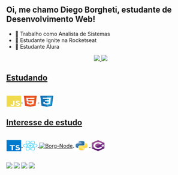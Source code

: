 ## Oi, me chamo Diego Borgheti, estudante de Desenvolvimento Web!

- 🔭 Trabalho como Analista de Sistemas
- 🚀 Estudante Ignite na Rocketseat
- 👾 Estudante Alura

<div align="center">
  <a href="https://github.com/dvborgheti">
  <img height="160em" src="https://github-readme-stats.vercel.app/api?username=dvborgheti&show_icons=true&theme=tokyonight&include_all_commits=true&count_private=true"/>
  <img height="160em" src="https://github-readme-stats.vercel.app/api/top-langs/?username=dvborgheti&layout=compact&langs_count=7&theme=tokyonight"/>
</div>

  ## Estudando
  
  <div style="display: inline_block"><br>
  <img align="center" alt="Borg-Js" height="30" width="40" src="https://raw.githubusercontent.com/devicons/devicon/master/icons/javascript/javascript-plain.svg">
  <img align="center" alt="Borg-HTML" height="30" width="40" src="https://raw.githubusercontent.com/devicons/devicon/master/icons/html5/html5-original.svg">
  <img align="center" alt="Borg-CSS" height="30" width="40" src="https://raw.githubusercontent.com/devicons/devicon/master/icons/css3/css3-original.svg">
</div>
  
  ## Interesse de estudo
  <div style="display: inline_block"><br>
  <img align="center" alt="Borg-Ts" height="30" width="40" src="https://raw.githubusercontent.com/devicons/devicon/master/icons/typescript/typescript-plain.svg">
  <img align="center" alt="Borg-React" height="30" width="40" src="https://raw.githubusercontent.com/devicons/devicon/master/icons/react/react-original.svg">
  <img align="center" alt="Borg-Node" height="30" width="40" src="https://cdn.jsdelivr.net/gh/devicons/devicon/icons/nodejs/nodejs-plain.svg">
  <img align="center" alt="Borg-Python" height="30" width="40" src="https://raw.githubusercontent.com/devicons/devicon/master/icons/python/python-original.svg">
  <img align="center" alt="Borg-Csharp" height="30" width="40" src="https://raw.githubusercontent.com/devicons/devicon/master/icons/csharp/csharp-original.svg">
  </div>
  
<link rel="stylesheet" href="https://cdn.jsdelivr.net/gh/devicons/devicon@v2.14.0/devicon.min.css">
  
  ## 
  
  <div> 
  <a href="https://instagram.com/dvborgheti" target="_blank"><img src="https://img.shields.io/badge/-Instagram-%23E4405F?style=for-the-badge&logo=instagram&logoColor=white" target="_blank"></a>
  <a href = "mailto:dvborgheti@gmail.com"><img src="https://img.shields.io/badge/-Gmail-%23333?style=for-the-badge&logo=gmail&logoColor=white" target="_blank"></a>
  <a href="https://www.linkedin.com/in/dvborgheti" target="_blank"><img src="https://img.shields.io/badge/-LinkedIn-%230077B5?style=for-the-badge&logo=linkedin&logoColor=white" target="_blank"></a>
  <a href="https://api.whatsapp.com/send?phone=5535992779951&text=Olá,boa%20tarde" target="_blank"><img src="https://img.shields.io/badge/WhatsApp-25D366?style=for-the-badge&logo=whatsapp&logoColor=white" target="_blank"></a>
 

 
</div>

